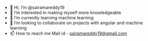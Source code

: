 - 👋 Hi, I’m @sairamareddy19
- 👀 I’m interested in making myself more knowledgeable
- 🌱 I’m currently learning machine learning
- 💞️ I’m looking to collaborate on projects with angular and machine learning
- 📫 How to reach me Mail id - sairamareddy19@gmail.com

<!---
sairamareddy19/sairamareddy19 is a ✨ special ✨ repository because its `README.md` (this file) appears on your GitHub profile.
You can click the Preview link to take a look at your changes.
--->
